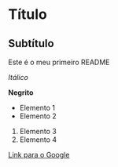 # Título

## Subtítulo

Este é o meu primeiro README

*Itálico*

**Negrito**

- Elemento 1
- Elemento 2

1) Elemento 3
2) Elemento 4

[Link para o Google](https://www.google.com)